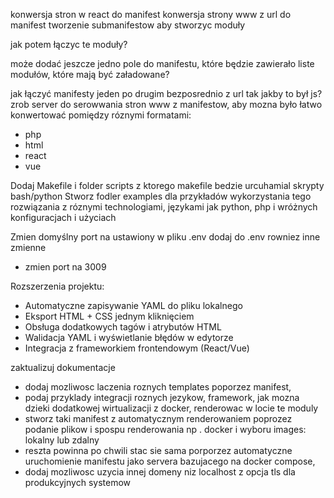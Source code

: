 konwersja stron w react do manifest
konwersja strony www z url do manifest
tworzenie submanifestow aby stworzyc moduły

jak potem łączyc te moduły?

może dodać jeszcze jedno pole do manifestu, które będzie zawierało liste modułów, które mają być załadowane?

jak łączyć manifesty jeden po drugim bezposrednio z url tak jakby to był js?
zrob server do serowwania stron www z manifestow, aby mozna było łatwo konwertować pomiędzy róznymi formatami:
- php
- html
- react
- vue
 
 
Dodaj Makefile i folder scripts z ktorego makefile bedzie urcuhamial skrypty bash/python
Stworz fodler examples dla przykładów wykorzystania tego rozwiązania z róznymi technologiami, językami jak python, php  i wróżnych konfiguracjach i użyciach

Zmien domyślny port na ustawiony w pliku .env
dodaj do .env rowniez inne zmienne
* zmien port na 3009

Rozszerzenia projektu:
* Automatyczne zapisywanie YAML do pliku lokalnego
* Eksport HTML + CSS jednym kliknięciem
* Obsługa dodatkowych tagów i atrybutów HTML
* Walidacja YAML i wyświetlanie błędów w edytorze
* Integracja z frameworkiem frontendowym (React/Vue)


zaktualizuj dokumentacje
- dodaj mozliwosc laczenia roznych templates poporzez manifest, 
- podaj przyklady integracji roznych jezykow, framework, jak mozna dzieki dodatkowej wirtualizacji z docker, renderowac w locie te moduly
- stworz taki manifest z automatycznym renderowaniem poprozez podanie plikow i spospu renderowania np . docker i wyboru images: lokalny lub zdalny
- reszta powinna po chwili stac sie sama porporzez automatyczne uruchomienie manifestu jako servera bazujacego na docker compose, 
- dodaj mozliwosc uzycia innej domeny niz localhost z opcja tls dla produkcyjnych systemow